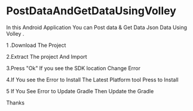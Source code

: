 # PostDataAndGetDataUsingVolley
In this Android Application You can Post data &amp; Get Data Json Data Using Volley .

1 .Download The Project 

2.Extract The project And Import

3.Press "Ok" If you see the SDK location Change Error 

4.If You see the Error to Install The Latest Platform tool Press to Install 

5 If You See Error to  Update Gradle Then Update the Gradle

Thanks 

